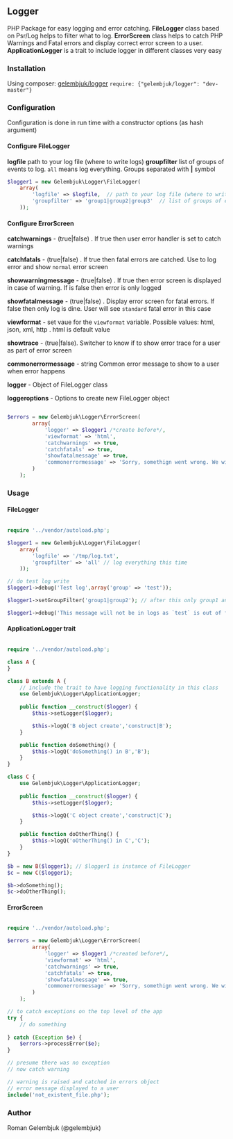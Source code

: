 ## Logger

PHP Package for easy logging and error catching. 
**FileLogger** class based on Psr/Log helps to filter what to log. 
**ErrorScreen** class helps to catch PHP Warnings and Fatal errors and display correct error screen to a user.
**ApplicationLogger** is a trait to include logger in different classes very easy

### Installation
Using composer: [gelembjuk/logger](http://packagist.org/packages/gelembjuk/logger) ``` require: {"gelembjuk/logger": "dev-master"} ```

### Configuration

Configuration is done in run time with a constructor options (as hash argument)

#### Configure FileLogger 

**logfile** path to your log file (where to write logs)
**groupfilter** list of groups of events to log. `all` means log everything. Groups separated with **|** symbol

```php
$logger1 = new Gelembjuk\Logger\FileLogger(
	array(
		'logfile' => $logfile,  // path to your log file (where to write logs)
		'groupfilter' => 'group1|group2|group3'  // list of groups of events to log. `all` means log everything
	));

```

#### Configure ErrorScreen 

**catchwarnings**	- (true|false) . If true then user error handler is set to catch warnings

**catchfatals**		- (true|false) . If true then fatal errors are catched. Use to log error and show `normal` error screen

**showwarningmessage**	- (true|false) . If true then error screen is displayed in case of warning. If is false then error is only logged 

**showfatalmessage** 	- (true|false) . Display error screen for fatal errors. If false then only log is dine. User will see `standard` fatal error in this case

**viewformat**		- set vaue for the `viewformat` variable. Possible values: html, json, xml, http . html is default value

**showtrace**		- (true|false). Switcher to know if to show error trace for a user as part of error screen

**commonerrormessage**	- string Common error message to show to a user when error happens

**logger**		- Object of FileLogger class

**loggeroptions** 	- Options to create new FileLogger object


```php

$errors = new Gelembjuk\Logger\ErrorScreen(
		array(
			'logger' => $logger1 /*create before*/,
			'viewformat' => 'html',
			'catchwarnings' => true,
			'catchfatals' => true,
			'showfatalmessage' => true,
			'commonerrormessage' => 'Sorry, somethign went wrong. We will solve ASAP'
		)
	);


```

### Usage

#### FileLogger

```php

require '../vendor/autoload.php';

$logger1 = new Gelembjuk\Logger\FileLogger(
	array(
		'logfile' => '/tmp/log.txt',
		'groupfilter' => 'all' // log everything this time
	));

// do test log write
$logger1->debug('Test log',array('group' => 'test'));

$logger1->setGroupFilter('group1|group2'); // after this only group1 and group2 events are logged

$logger1->debug('This message will not be in logs as `test` is out of filter',array('group' => 'test'));

```
#### ApplicationLogger trait

```php

require '../vendor/autoload.php';

class A {
}

class B extends A {
	// include the trait to have logging functionality in this class
	use Gelembjuk\Logger\ApplicationLogger;
	
	public function __construct($logger) {
		$this->setLogger($logger);

		$this->logQ('B object create','construct|B');
	}

	public function doSomething() {
		$this->logQ('doSomething() in B','B');
	}
}

class C {
	use Gelembjuk\Logger\ApplicationLogger;
	
	public function __construct($logger) {
		$this->setLogger($logger);

		$this->logQ('C object create','construct|C');
	}

	public function doOtherThing() {
		$this->logQ('oOtherThing() in C','C');
	}
}

$b = new B($logger1); // $logger1 is instance of FileLogger
$c = new C($logger1);

$b->doSomething();
$c->doOtherThing();

```

#### ErrorScreen

```php

require '../vendor/autoload.php';

$errors = new Gelembjuk\Logger\ErrorScreen(
		array(
			'logger' => $logger1 /*created before*/,
			'viewformat' => 'html',
			'catchwarnings' => true,
			'catchfatals' => true,
			'showfatalmessage' => true,
			'commonerrormessage' => 'Sorry, somethign went wrong. We will solve ASAP'
		)
	);

// to catch exceptions on the top level of the app
try {
	// do something 
	
} catch (Exception $e) {
	$errors->processError($e);
}

// presume there was no exception
// now catch warning

// warning is raised and catched in errors object
// error message displayed to a user
include('not_existent_file.php'); 	

```

### Author

Roman Gelembjuk (@gelembjuk)

